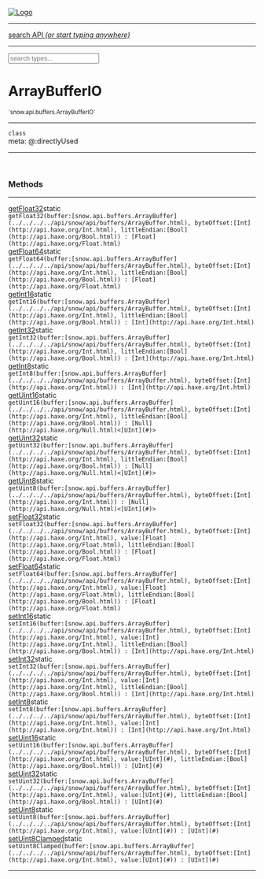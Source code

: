 
[![Logo](../../../../images/logo.png)](../../../../api/index.html)

<hr/>
<a href="#" id="search_bar" onclick="return;"><div> search API <em>(or start typing anywhere)</em> </div></a>
<hr/>

<script src="../../../../js/omnibar.js"> </script>
<link rel="stylesheet" type="text/css" href="../../../../css/omnibar.css" media="all">

<div id="omnibar"> <a href="#" onclick="return" id="omnibar_close"></a> <input id="omnibar_text" type="text" placeholder="search types..."></input></div>
<script  id="typelist" data-relpath="../../../../" data-types="snow.App,snow.AppFixedTimestep,snow.Snow,snow._Snow.Core,snow.api.Debug,snow.api.DebugError,snow.api.File,snow.api.FileHandle,snow.api.FileSeek,snow.api.Libs,snow.api.Promise,snow.api.PromiseError,snow.api.PromiseState,snow.api.Promises,snow.api.Timer,snow.api._Debug.LogError,snow.api._File.FileHandle_Impl_,snow.api._File.FileSeek_Impl_,snow.api._Promise.PromiseState_Impl_,snow.api.buffers.ArrayBuffer,snow.api.buffers.ArrayBufferIO,snow.api.buffers.ArrayBufferView,snow.api.buffers.DataView,snow.api.buffers.Float32Array,snow.api.buffers.Float64Array,snow.api.buffers.Int16Array,snow.api.buffers.Int32Array,snow.api.buffers.Int8Array,snow.api.buffers.TAError,snow.api.buffers.TypedArrayType,snow.api.buffers.Uint16Array,snow.api.buffers.Uint32Array,snow.api.buffers.Uint8Array,snow.api.buffers.Uint8ClampedArray,snow.api.buffers._ArrayBuffer.ArrayBuffer_Impl_,snow.api.buffers._Float32Array.Float32Array_Impl_,snow.api.buffers._Float64Array.Float64Array_Impl_,snow.api.buffers._Int16Array.Int16Array_Impl_,snow.api.buffers._Int32Array.Int32Array_Impl_,snow.api.buffers._Int8Array.Int8Array_Impl_,snow.api.buffers._TypedArrayType.TypedArrayType_Impl_,snow.api.buffers._Uint16Array.Uint16Array_Impl_,snow.api.buffers._Uint32Array.Uint32Array_Impl_,snow.api.buffers._Uint8Array.Uint8Array_Impl_,snow.api.buffers._Uint8ClampedArray.Uint8ClampedArray_Impl_,snow.core.native.Core,snow.core.native._Core.StaticSnow,snow.core.native.assets.Assets,snow.core.native.assets._Assets.NativeAudioDataBlob,snow.core.native.assets._Assets.NativeAudioDataInfo,snow.core.native.assets._Assets.NativeAudioInfo,snow.core.native.audio.Audio,snow.core.native.audio.Sound,snow.core.native.input.Input,snow.core.native.io.IO,snow.core.native.window.Windowing,snow.core.web.assets.psd.PSD,snow.core.web.input.DOMKeys,snow.modules.interfaces.Assets,snow.modules.interfaces.Audio,snow.modules.interfaces.IO,snow.modules.interfaces.Input,snow.modules.interfaces.Windowing,snow.modules.openal.AL,snow.modules.openal.ALC,snow.modules.openal.ALHelper,snow.modules.openal.Audio,snow.modules.openal.Context,snow.modules.openal.Device,snow.modules.openal.Sound,snow.modules.openal._AL.Context_Impl_,snow.modules.openal._AL.Device_Impl_,snow.modules.openal.sound.ALSound,snow.modules.openal.sound.ALStream,snow.modules.openal.sound.Sound,snow.modules.opengl.GL,snow.modules.opengl.GLActiveInfo,snow.modules.opengl.GLBuffer,snow.modules.opengl.GLContextAttributes,snow.modules.opengl.GLFramebuffer,snow.modules.opengl.GLProgram,snow.modules.opengl.GLRenderbuffer,snow.modules.opengl.GLShader,snow.modules.opengl.GLTexture,snow.modules.opengl.GLUniformLocation,snow.modules.opengl.native.GL,snow.modules.opengl.native.GLActiveInfo,snow.modules.opengl.native.GLBO,snow.modules.opengl.native.GLBuffer,snow.modules.opengl.native.GLContextAttributes,snow.modules.opengl.native.GLFBO,snow.modules.opengl.native.GLFramebuffer,snow.modules.opengl.native.GLLink,snow.modules.opengl.native.GLObject,snow.modules.opengl.native.GLPO,snow.modules.opengl.native.GLProgram,snow.modules.opengl.native.GLProxy,snow.modules.opengl.native.GLRBO,snow.modules.opengl.native.GLRenderbuffer,snow.modules.opengl.native.GLSO,snow.modules.opengl.native.GLShader,snow.modules.opengl.native.GLShaderPrecisionFormat,snow.modules.opengl.native.GLTO,snow.modules.opengl.native.GLTexture,snow.modules.opengl.native.GLUniformLocation,snow.modules.opengl.native.GL_FFI,snow.modules.opengl.native.GL_Native,snow.modules.opengl.native._GL.GLBuffer_Impl_,snow.modules.opengl.native._GL.GLFramebuffer_Impl_,snow.modules.opengl.native._GL.GLProgram_Impl_,snow.modules.opengl.native._GL.GLRenderbuffer_Impl_,snow.modules.opengl.native._GL.GLShader_Impl_,snow.modules.opengl.native._GL.GLTexture_Impl_,snow.modules.opengl.native._GL.GLUniformLocation_Impl_,snow.modules.sdl.ControllerEventType,snow.modules.sdl.Input,snow.modules.sdl.KeyEventType,snow.modules.sdl.ModValue,snow.modules.sdl.MouseEventType,snow.modules.sdl.TouchEventType,snow.modules.sdl.Windowing,snow.modules.sdl._Input.ControllerEventType_Impl_,snow.modules.sdl._Input.KeyEventType_Impl_,snow.modules.sdl._Input.ModValue_Impl_,snow.modules.sdl._Input.MouseEventType_Impl_,snow.modules.sdl._Input.TouchEventType_Impl_,snow.system.assets.Asset,snow.system.assets.AssetBytes,snow.system.assets.AssetImage,snow.system.assets.AssetJSON,snow.system.assets.AssetText,snow.system.assets.Assets,snow.system.assets._Assets.AssetsModule,snow.system.audio.Audio,snow.system.audio.AudioModule,snow.system.audio.Sound,snow.system.input.Input,snow.system.input.Keycodes,snow.system.input.MapIntBool,snow.system.input.MapIntFloat,snow.system.input.Scancodes,snow.system.input._Input.InputModule,snow.system.io.IO,snow.system.io._IO.IOModule,snow.system.module.Assets,snow.system.module.Audio,snow.system.module.IO,snow.system.module.Input,snow.system.module.Sound,snow.system.module.Windowing,snow.system.window.Window,snow.system.window.Windowing,snow.system.window._Windowing.WindowHandleMap,snow.system.window._Windowing.WindowingModule,snow.types.AppConfig,snow.types.AppConfigNative,snow.types.AppConfigWeb,snow.types.Asset,snow.types.AssetBytes,snow.types.AssetImage,snow.types.AssetJSON,snow.types.AssetText,snow.types.AssetType,snow.types.AudioDataBlob,snow.types.AudioDataInfo,snow.types.AudioFormatType,snow.types.AudioHandle,snow.types.AudioInfo,snow.types.DisplayMode,snow.types.Error,snow.types.FileEvent,snow.types.FileEventType,snow.types.FileFilter,snow.types.GamepadDeviceEventType,snow.types.IODataOptions,snow.types.ImageInfo,snow.types.InputEvent,snow.types.InputEventType,snow.types.Key,snow.types.ModState,snow.types.OS,snow.types.OpenGLProfile,snow.types.Platform,snow.types.RenderConfig,snow.types.RenderConfigOpenGL,snow.types.Scan,snow.types.SnowConfig,snow.types.SystemEvent,snow.types.SystemEventType,snow.types.TextEventType,snow.types.WindowConfig,snow.types.WindowEvent,snow.types.WindowEventType,snow.types.WindowHandle,snow.types.WindowingConfig,snow.types._Types.AssetType_Impl_,snow.types._Types.AudioFormatType_Impl_,snow.types._Types.FileEventType_Impl_,snow.types._Types.GamepadDeviceEventType_Impl_,snow.types._Types.InputEventType_Impl_,snow.types._Types.OS_Impl_,snow.types._Types.OpenGLProfile_Impl_,snow.types._Types.Platform_Impl_,snow.types._Types.SystemEventType_Impl_,snow.types._Types.TextEventType_Impl_,snow.types._Types.WindowEventType_Impl_"></script>


<h1>ArrayBufferIO</h1>
<small>`snow.api.buffers.ArrayBufferIO`</small>



<hr/>

`class`<br/><span class="meta">
meta: @:directlyUsed</span>

<hr/>


&nbsp;
&nbsp;






<h3>Methods</h3> <hr/><span class="method apipage">
            <a name="getFloat32"><a class="lift" href="#getFloat32">getFloat32</a></a><span class="inline-block static">static</span><div class="clear"></div>
            <code class="signature apipage">getFloat32(buffer:[snow.api.buffers.ArrayBuffer](../../../../api/snow/api/buffers/ArrayBuffer.html)<span></span>, byteOffset:[Int](http://api.haxe.org/Int.html)<span></span>, littleEndian:[Bool](http://api.haxe.org/Bool.html)<span></span>) : [Float](http://api.haxe.org/Float.html)</code><br/><span class="small_desc_flat"></span>


</span>
<span class="method apipage">
            <a name="getFloat64"><a class="lift" href="#getFloat64">getFloat64</a></a><span class="inline-block static">static</span><div class="clear"></div>
            <code class="signature apipage">getFloat64(buffer:[snow.api.buffers.ArrayBuffer](../../../../api/snow/api/buffers/ArrayBuffer.html)<span></span>, byteOffset:[Int](http://api.haxe.org/Int.html)<span></span>, littleEndian:[Bool](http://api.haxe.org/Bool.html)<span></span>) : [Float](http://api.haxe.org/Float.html)</code><br/><span class="small_desc_flat"></span>


</span>
<span class="method apipage">
            <a name="getInt16"><a class="lift" href="#getInt16">getInt16</a></a><span class="inline-block static">static</span><div class="clear"></div>
            <code class="signature apipage">getInt16(buffer:[snow.api.buffers.ArrayBuffer](../../../../api/snow/api/buffers/ArrayBuffer.html)<span></span>, byteOffset:[Int](http://api.haxe.org/Int.html)<span></span>, littleEndian:[Bool](http://api.haxe.org/Bool.html)<span></span>) : [Int](http://api.haxe.org/Int.html)</code><br/><span class="small_desc_flat"></span>


</span>
<span class="method apipage">
            <a name="getInt32"><a class="lift" href="#getInt32">getInt32</a></a><span class="inline-block static">static</span><div class="clear"></div>
            <code class="signature apipage">getInt32(buffer:[snow.api.buffers.ArrayBuffer](../../../../api/snow/api/buffers/ArrayBuffer.html)<span></span>, byteOffset:[Int](http://api.haxe.org/Int.html)<span></span>, littleEndian:[Bool](http://api.haxe.org/Bool.html)<span></span>) : [Int](http://api.haxe.org/Int.html)</code><br/><span class="small_desc_flat"></span>


</span>
<span class="method apipage">
            <a name="getInt8"><a class="lift" href="#getInt8">getInt8</a></a><span class="inline-block static">static</span><div class="clear"></div>
            <code class="signature apipage">getInt8(buffer:[snow.api.buffers.ArrayBuffer](../../../../api/snow/api/buffers/ArrayBuffer.html)<span></span>, byteOffset:[Int](http://api.haxe.org/Int.html)<span></span>) : [Int](http://api.haxe.org/Int.html)</code><br/><span class="small_desc_flat"></span>


</span>
<span class="method apipage">
            <a name="getUint16"><a class="lift" href="#getUint16">getUint16</a></a><span class="inline-block static">static</span><div class="clear"></div>
            <code class="signature apipage">getUint16(buffer:[snow.api.buffers.ArrayBuffer](../../../../api/snow/api/buffers/ArrayBuffer.html)<span></span>, byteOffset:[Int](http://api.haxe.org/Int.html)<span></span>, littleEndian:[Bool](http://api.haxe.org/Bool.html)<span></span>) : [Null](http://api.haxe.org/Null.html)&lt;[UInt](#)&gt;</code><br/><span class="small_desc_flat"></span>


</span>
<span class="method apipage">
            <a name="getUint32"><a class="lift" href="#getUint32">getUint32</a></a><span class="inline-block static">static</span><div class="clear"></div>
            <code class="signature apipage">getUint32(buffer:[snow.api.buffers.ArrayBuffer](../../../../api/snow/api/buffers/ArrayBuffer.html)<span></span>, byteOffset:[Int](http://api.haxe.org/Int.html)<span></span>, littleEndian:[Bool](http://api.haxe.org/Bool.html)<span></span>) : [Null](http://api.haxe.org/Null.html)&lt;[UInt](#)&gt;</code><br/><span class="small_desc_flat"></span>


</span>
<span class="method apipage">
            <a name="getUint8"><a class="lift" href="#getUint8">getUint8</a></a><span class="inline-block static">static</span><div class="clear"></div>
            <code class="signature apipage">getUint8(buffer:[snow.api.buffers.ArrayBuffer](../../../../api/snow/api/buffers/ArrayBuffer.html)<span></span>, byteOffset:[Int](http://api.haxe.org/Int.html)<span></span>) : [Null](http://api.haxe.org/Null.html)&lt;[UInt](#)&gt;</code><br/><span class="small_desc_flat"></span>


</span>
<span class="method apipage">
            <a name="setFloat32"><a class="lift" href="#setFloat32">setFloat32</a></a><span class="inline-block static">static</span><div class="clear"></div>
            <code class="signature apipage">setFloat32(buffer:[snow.api.buffers.ArrayBuffer](../../../../api/snow/api/buffers/ArrayBuffer.html)<span></span>, byteOffset:[Int](http://api.haxe.org/Int.html)<span></span>, value:[Float](http://api.haxe.org/Float.html)<span></span>, littleEndian:[Bool](http://api.haxe.org/Bool.html)<span></span>) : [Float](http://api.haxe.org/Float.html)</code><br/><span class="small_desc_flat"></span>


</span>
<span class="method apipage">
            <a name="setFloat64"><a class="lift" href="#setFloat64">setFloat64</a></a><span class="inline-block static">static</span><div class="clear"></div>
            <code class="signature apipage">setFloat64(buffer:[snow.api.buffers.ArrayBuffer](../../../../api/snow/api/buffers/ArrayBuffer.html)<span></span>, byteOffset:[Int](http://api.haxe.org/Int.html)<span></span>, value:[Float](http://api.haxe.org/Float.html)<span></span>, littleEndian:[Bool](http://api.haxe.org/Bool.html)<span></span>) : [Float](http://api.haxe.org/Float.html)</code><br/><span class="small_desc_flat"></span>


</span>
<span class="method apipage">
            <a name="setInt16"><a class="lift" href="#setInt16">setInt16</a></a><span class="inline-block static">static</span><div class="clear"></div>
            <code class="signature apipage">setInt16(buffer:[snow.api.buffers.ArrayBuffer](../../../../api/snow/api/buffers/ArrayBuffer.html)<span></span>, byteOffset:[Int](http://api.haxe.org/Int.html)<span></span>, value:[Int](http://api.haxe.org/Int.html)<span></span>, littleEndian:[Bool](http://api.haxe.org/Bool.html)<span></span>) : [Int](http://api.haxe.org/Int.html)</code><br/><span class="small_desc_flat"></span>


</span>
<span class="method apipage">
            <a name="setInt32"><a class="lift" href="#setInt32">setInt32</a></a><span class="inline-block static">static</span><div class="clear"></div>
            <code class="signature apipage">setInt32(buffer:[snow.api.buffers.ArrayBuffer](../../../../api/snow/api/buffers/ArrayBuffer.html)<span></span>, byteOffset:[Int](http://api.haxe.org/Int.html)<span></span>, value:[Int](http://api.haxe.org/Int.html)<span></span>, littleEndian:[Bool](http://api.haxe.org/Bool.html)<span></span>) : [Int](http://api.haxe.org/Int.html)</code><br/><span class="small_desc_flat"></span>


</span>
<span class="method apipage">
            <a name="setInt8"><a class="lift" href="#setInt8">setInt8</a></a><span class="inline-block static">static</span><div class="clear"></div>
            <code class="signature apipage">setInt8(buffer:[snow.api.buffers.ArrayBuffer](../../../../api/snow/api/buffers/ArrayBuffer.html)<span></span>, byteOffset:[Int](http://api.haxe.org/Int.html)<span></span>, value:[Int](http://api.haxe.org/Int.html)<span></span>) : [Int](http://api.haxe.org/Int.html)</code><br/><span class="small_desc_flat"></span>


</span>
<span class="method apipage">
            <a name="setUint16"><a class="lift" href="#setUint16">setUint16</a></a><span class="inline-block static">static</span><div class="clear"></div>
            <code class="signature apipage">setUint16(buffer:[snow.api.buffers.ArrayBuffer](../../../../api/snow/api/buffers/ArrayBuffer.html)<span></span>, byteOffset:[Int](http://api.haxe.org/Int.html)<span></span>, value:[UInt](#)<span></span>, littleEndian:[Bool](http://api.haxe.org/Bool.html)<span></span>) : [UInt](#)</code><br/><span class="small_desc_flat"></span>


</span>
<span class="method apipage">
            <a name="setUint32"><a class="lift" href="#setUint32">setUint32</a></a><span class="inline-block static">static</span><div class="clear"></div>
            <code class="signature apipage">setUint32(buffer:[snow.api.buffers.ArrayBuffer](../../../../api/snow/api/buffers/ArrayBuffer.html)<span></span>, byteOffset:[Int](http://api.haxe.org/Int.html)<span></span>, value:[UInt](#)<span></span>, littleEndian:[Bool](http://api.haxe.org/Bool.html)<span></span>) : [UInt](#)</code><br/><span class="small_desc_flat"></span>


</span>
<span class="method apipage">
            <a name="setUint8"><a class="lift" href="#setUint8">setUint8</a></a><span class="inline-block static">static</span><div class="clear"></div>
            <code class="signature apipage">setUint8(buffer:[snow.api.buffers.ArrayBuffer](../../../../api/snow/api/buffers/ArrayBuffer.html)<span></span>, byteOffset:[Int](http://api.haxe.org/Int.html)<span></span>, value:[UInt](#)<span></span>) : [UInt](#)</code><br/><span class="small_desc_flat"></span>


</span>
<span class="method apipage">
            <a name="setUint8Clamped"><a class="lift" href="#setUint8Clamped">setUint8Clamped</a></a><span class="inline-block static">static</span><div class="clear"></div>
            <code class="signature apipage">setUint8Clamped(buffer:[snow.api.buffers.ArrayBuffer](../../../../api/snow/api/buffers/ArrayBuffer.html)<span></span>, byteOffset:[Int](http://api.haxe.org/Int.html)<span></span>, value:[UInt](#)<span></span>) : [UInt](#)</code><br/><span class="small_desc_flat"></span>


</span>



<hr/>

&nbsp;
&nbsp;
&nbsp;
&nbsp;